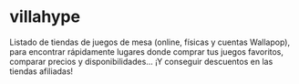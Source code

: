 # villahype

Listado de tiendas de juegos de mesa (online, físicas y cuentas Wallapop), para encontrar rápidamente lugares donde comprar tus juegos favoritos, comparar precios y disponibilidades... ¡Y conseguir descuentos en las tiendas afiliadas!
